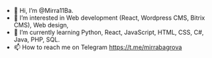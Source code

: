 - 👋 Hi, I’m @Mirra11Ba.
- 👀 I’m interested in Web development (React, Wordpress CMS, Bitrix CMS), Web design, 
- 🌱 I’m currently learning Python, React, JavaScript, HTML, CSS, C#, Java, PHP, SQL.
- 📫 How to reach me on Telegram https://t.me/mirrabagrova

<!---
Mirra11Ba/Mirra11Ba is a ✨ special ✨ repository because its `README.md` (this file) appears on your GitHub profile.
You can click the Preview link to take a look at your changes.
--->
